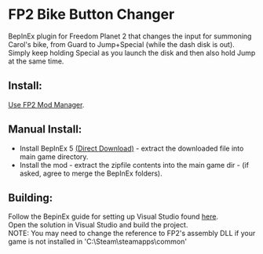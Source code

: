 # FP2 Bike Button Changer
BepInEx plugin for Freedom Planet 2 that changes the input for summoning Carol's bike, from Guard to Jump+Special (while the dash disk is out). Simply keep holding Special as you launch the disk and then also hold Jump at the same time.

## Install:
[Use FP2 Mod Manager](https://gamebanana.com/tools/10870).

## Manual Install:

* Install BepInEx 5 [(Direct Download)](https://github.com/BepInEx/BepInEx/releases/download/v5.4.21/BepInEx_x86_5.4.21.0.zip) - extract the downloaded file into main game directory.
* Install the mod - extract the zipfile contents into the main game dir - (if asked, agree to merge the BepInEx folders).

## Building:
Follow the BepinEx guide for setting up Visual Studio found [here](https://docs.bepinex.dev/master/index.html).  
Open the solution in Visual Studio and build the project.  
NOTE: You may need to change the reference to FP2's assembly DLL if your game is not installed in 'C:\Steam\steamapps\common\'
